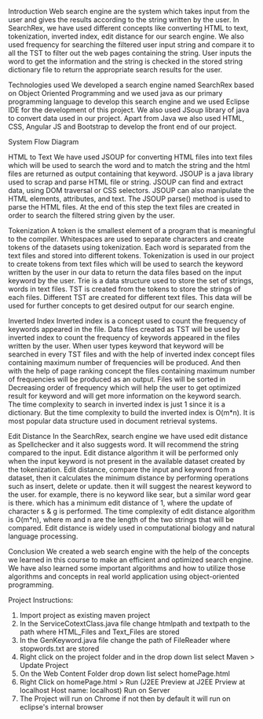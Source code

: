 Introduction
Web search engine are the system which takes input from the user and gives the results according to the string written by the user. In SearchRex, we have used different concepts like converting HTML to text, tokenization, inverted index, edit distance for our search engine. We also used frequency for searching the filtered user input string and compare it to all the TST to filter out the web pages containing the string. User inputs the word to get the information and the string is checked in the stored string dictionary file to return the appropriate search results for the user.

Technologies used
We developed a search engine named SearchRex based on Object Oriented Programming and we used java as our primary programming language to develop this search engine and we used Eclipse IDE for the development of this project. We also used JSoup library of java to convert data used in our project. Apart from Java we also used HTML, CSS, Angular JS and Bootstrap to develop the front end of our project.

System Flow Diagram

HTML to Text
We have used JSOUP for converting HTML files into text files which will be used to search the word and to match the string and the html files are returned as output containing that keyword. JSOUP is a java library used to scrap and parse HTML file or string. JSOUP can find and extract data, using DOM traversal or CSS selectors. JSOUP can also manipulate the HTML elements, attributes, and text. The JSOUP parse() method is used to parse the HTML files. At the end of this step the text files are created in order to search the filtered string given by the user.

Tokenization
A token is the smallest element of a program that is meaningful to the compiler. Whitespaces are used to separate characters and create tokens of the datasets using tokenization. Each word is separated from the text files and stored into different tokens. Tokenization is used in our project to create tokens from text files which will be used to search the keyword written by the user in our data to return the data files based on the input keyword by the user. Trie is a data structure used to store the set of strings, words in text files. TST is created from the tokens to store the strings of each files. Different TST are created for different text files. This data will be used for further concepts to get desired output for our search engine. 

Inverted Index
Inverted index is a concept used to count the frequency of keywords appeared in the file. Data files created as TST will be used by inverted index to count the frequency of keywords appeared in the files written by the user. When user types keyword that keyword will be searched in every TST files and with the help of inverted index concept files containing maximum number of frequencies will be produced. And then with the help of page ranking concept the files containing maximum number of frequencies will be produced as an output. Files will be sorted in Decreasing order of frequency which will help the user to get optimized result for keyword and will get more information on the keyword search. The time complexity to search in inverted index is just 1 since it is a dictionary. But the time complexity to build the inverted index is O(m*n). It is most popular data structure used in document retrieval systems.

Edit Distance
In the SearchRex, search engine we have used edit distance as Spellchecker and it also suggests word. It will recommend the string compared to the input. Edit distance algorithm it will be performed only when the input keyword is not present in the available dataset created by the tokenization. Edit distance, compare the input and keyword from a dataset, then it calculates the minimum distance by performing operations such as insert, delete or update. then it will suggest the nearest keyword to the user. for example, there is no keyword like sear, but a similar word gear is there. which has a minimum edit distance of 1, where the update of character s & g is performed. The time complexity of edit distance algorithm is O(m*n), where m and n are the length of the two strings that will be compared. Edit distance is widely used in computational biology and natural language processing.

Conclusion
We created a web search engine with the help of the concepts we learned in this course to make an efficient and optimized search engine. We have also learned some important algorithms and how to utilize those algorithms and concepts in real world application using object-oriented programming.

Project Instructions:
1. Import project as existing maven project
2. In the ServiceCotextClass.java file change htmlpath and textpath to the path where HTML_Files and Text_Files are stored
3. In the GenKeyword.java file change the path of FileReader where stopwords.txt are stored
3. Right click on the project folder and in the drop down list select Maven > Update Project
4. On the Web Content Folder drop down list select homePage.html 
5. Right Click on homePage.html > Run (J2EE Preview at J2EE Prview at localhost Host name: localhost) Run on Server 
6. The Project will run on Chrome if not then by default it will run on eclipse's internal browser

